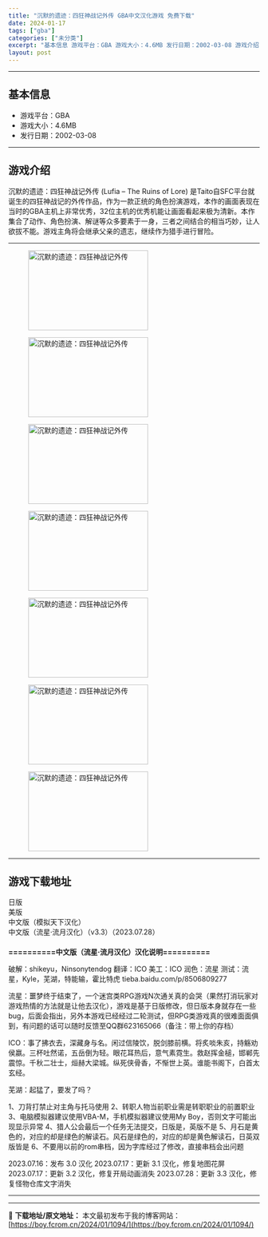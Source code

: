 ```yaml
---
title: "沉默的遗迹：四狂神战记外传 GBA中文汉化游戏 免费下载"
date: 2024-01-17
tags: ["gba"]
categories: ["未分类"]
excerpt: "基本信息 游戏平台：GBA 游戏大小：4.6MB 发行日期：2002-03-08 游戏介绍 沉默的遗迹：四狂神战记外传 (Lufia – The Ruins of Lore) 是Taito自SFC平台就诞生的四狂神战记的外传作品，作为一款正统的角色扮演游戏，本作的画面表现在当时的GBA主机上非常优秀&hellip;"
layout: post
---
```


<hr />

<h2>基本信息</h2>
<ul>
 	<li>游戏平台：GBA</li>
 	<li>游戏大小：4.6MB</li>
 	<li>发行日期：2002-03-08</li>
</ul>

<hr />

<h2>游戏介绍</h2>
沉默的遗迹：四狂神战记外传 (Lufia – The Ruins of Lore) 是Taito自SFC平台就诞生的四狂神战记的外传作品，作为一款正统的角色扮演游戏，本作的画面表现在当时的GBA主机上非常优秀，32位主机的优秀机能让画面看起来极为清新。本作集合了动作、角色扮演、解谜等众多要素于一身，三者之间结合的相当巧妙，让人欲拔不能。游戏主角将会继承父亲的遗志，继续作为猎手进行冒险。

<hr />

<figure><img title="沉默的遗迹：四狂神战记外传-1" src="https://boy.fcrom.cn/wp-content/uploads/2024/01/20240116_65a63623c8e9e.png" alt="沉默的遗迹：四狂神战记外传" width="240" height="160" data-id="3052" /></figure>
<figure><img title="沉默的遗迹：四狂神战记外传-2" src="https://boy.fcrom.cn/wp-content/uploads/2024/01/20240116_65a63623e7de8.png" alt="沉默的遗迹：四狂神战记外传" width="240" height="160" data-id="3055" /></figure>
<figure><img title="沉默的遗迹：四狂神战记外传-3" src="https://boy.fcrom.cn/wp-content/uploads/2024/01/20240116_65a636241123f.png" alt="沉默的遗迹：四狂神战记外传" width="240" height="160" data-id="3053" /></figure>
<figure><img title="沉默的遗迹：四狂神战记外传" src="https://boy.fcrom.cn/wp-content/uploads/2024/01/20240116_65a6362435f46.png" alt="沉默的遗迹：四狂神战记外传" width="240" height="160" data-id="3056" /></figure>
<figure><img title="沉默的遗迹：四狂神战记外传" src="https://boy.fcrom.cn/wp-content/uploads/2024/01/20240116_65a636245a425.png" alt="沉默的遗迹：四狂神战记外传" width="240" height="160" data-id="3054" /></figure>
<figure><img title="沉默的遗迹：四狂神战记外传" src="https://boy.fcrom.cn/wp-content/uploads/2024/01/20240116_65a63624877ca.png" alt="沉默的遗迹：四狂神战记外传" width="240" height="160" data-id="3057" /></figure>
<figure><img title="沉默的遗迹：四狂神战记外传" src="https://boy.fcrom.cn/wp-content/uploads/2024/01/20240116_65a63624a5b23.jpg" alt="沉默的遗迹：四狂神战记外传" width="240" height="160" data-id="3058" /></figure>

<hr />

<h2>游戏下载地址</h2>
<div>
<div>
<div>日版</div>
<div>美版</div>
<div>中文版（模拟天下汉化）</div>
<div>中文版（流星·流月汉化）（v3.3）（2023.07.28）</div>
</div>
</div>
<div style="height: 20px;" aria-hidden="true"></div>
<strong>==========中文版（流星·流月汉化）汉化说明==========</strong>

破解：shikeyu，Ninsonytendog
翻译：ICO
美工：ICO
润色：流星
测试：流星，Kyle，芜湖，特能输，霍比特虎
tieba.baidu.com/p/8506809277

流星：噩梦终于结束了，一个迷宫类RPG游戏N次通关真的会哭（果然打消玩家对游戏热情的方法就是让他去汉化），游戏是基于日版修改，但日版本身就存在一些bug，后面会指出，另外本游戏已经经过二轮测试，但RPG类游戏真的很难面面俱到，有问题的话可以随时反馈至QQ群623165066（备注：带上你的存档）

ICO：事了拂衣去，深藏身与名。闲过信陵饮，脱剑膝前横。将炙啖朱亥，持觞劝侯嬴。三杯吐然诺，五岳倒为轻。眼花耳热后，意气素霓生。救赵挥金槌，邯郸先震惊。千秋二壮士，烜赫大梁城。纵死侠骨香，不惭世上英。谁能书阁下，白首太玄经。

芜湖：起猛了，要发了吗？

1、刀背打禁止对主角与托马使用
2、转职人物当前职业需是转职职业的前置职业
3、电脑模拟器建议使用VBA-M，手机模拟器建议使用My Boy，否则文字可能出现显示异常
4、猎人公会最后一个任务无法提交，日版是，英版不是
5、月石是黄色的，对应的却是绿色的解读石。风石是绿色的，对应的却是黄色解读石，日英双版皆是
6、不要用以前的rom串档，因为字库经过了修改，直接串档会出问题

2023.07.16：发布 3.0 汉化
2023.07.17：更新 3.1 汉化，修复地图花屏
2023.07.17：更新 3.2 汉化，修复开局动画消失
2023.07.28：更新 3.3 汉化，修复怪物仓库文字消失

<hr />

---
📖 **下载地址/原文地址：** 本文最初发布于我的博客网站：[https://boy.fcrom.cn/2024/01/1094/](https://boy.fcrom.cn/2024/01/1094/)
